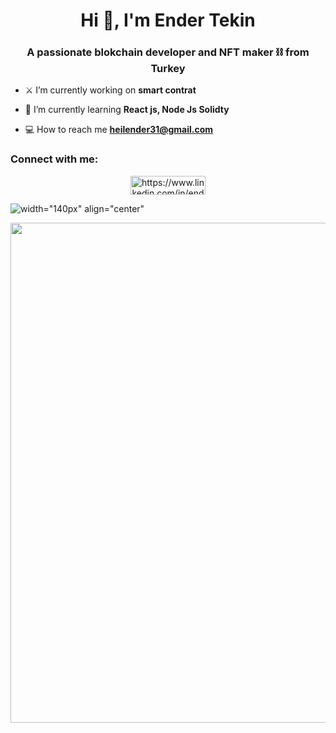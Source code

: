 <h1 align="center">Hi 👋, I'm Ender Tekin</h1>
<h3 align="center">A passionate blokchain developer and NFT maker ⛓️ from Turkey</h3>

- ⚔️ I’m currently working on **smart contrat**

- 🚀 I’m currently learning **React js, Node Js Solidty**

- 💻 How to reach me **heilender31@gmail.com**

<h3 align="left">Connect with me:</h3>
<p align="center">
<a href="https://linkedin.com/in/https://www.linkedin.com/in/ender-tekin/" target="blank"><img align="center" src="https://raw.githubusercontent.com/rahuldkjain/github-profile-readme-generator/master/src/images/icons/Social/linked-in-alt.svg" alt="https://www.linkedin.com/in/ender-tekin/" height="30" width="120" /></a>
</p>


![width="140px" align="center"](https://giffiles.alphacoders.com/118/118783.gif)

<div display="flex" justify-content= "center" align-items="center">
<img width="800px" src="https://giffiles.alphacoders.com/118/118783.gif">
</div>

